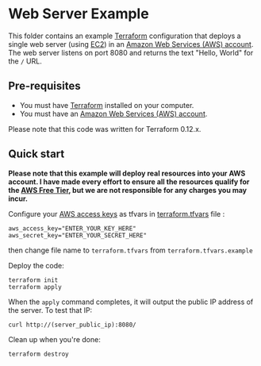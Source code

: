 # Web Server Example

This folder contains an example [Terraform](https://www.terraform.io/) configuration that deploys a single web server (using 
[EC2](https://aws.amazon.com/ec2/)) in an [Amazon Web Services (AWS) account](http://aws.amazon.com/). The web server
listens on port 8080 and returns the text "Hello, World" for the `/` URL.

## Pre-requisites

* You must have [Terraform](https://www.terraform.io/) installed on your computer. 
* You must have an [Amazon Web Services (AWS) account](http://aws.amazon.com/).

Please note that this code was written for Terraform 0.12.x.

## Quick start

**Please note that this example will deploy real resources into your AWS account. I have made every effort to ensure 
all the resources qualify for the [AWS Free Tier](https://aws.amazon.com/free/), but we are not responsible for any
charges you may incur.** 

Configure your [AWS access 
keys](http://docs.aws.amazon.com/general/latest/gr/aws-sec-cred-types.html#access-keys-and-secret-access-keys) as 
tfvars in [terraform.tfvars](./terraform.tfvars.example) file :

```
aws_access_key="ENTER_YOUR_KEY_HERE"
aws_secret_key="ENTER_YOUR_SECRET_HERE"
```

then change file name to `terraform.tfvars` from `terraform.tfvars.example`

Deploy the code:

```
terraform init
terraform apply
```

When the `apply` command completes, it will output the public IP address of the server. To test that IP:

```
curl http://(server_public_ip):8080/
```

Clean up when you're done:

```
terraform destroy
```